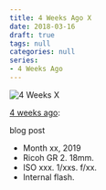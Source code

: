 ```yaml
---
title: 4 Weeks Ago X
date: 2018-03-16
draft: true
tags: null
categories: null
series: 
- 4 Weeks Ago
---
```

![4 Weeks X](/posts/4weeksX.jpg)

[4 weeks ago](https://light-transmuter.netlify.com/posts/4weeks/):

blog post

* Month xx, 2019
* Ricoh GR 2. 18mm.
* ISO xxx. 1/xxs. f/xx.
* Internal flash.

